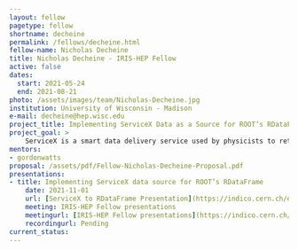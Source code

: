 ```yaml
---
layout: fellow
pagetype: fellow
shortname: decheine
permalink: /fellows/decheine.html
fellow-name: Nicholas Decheine
title: Nicholas Decheine - IRIS-HEP Fellow
active: false
dates:
  start: 2021-05-24
  end: 2021-08-21
photo: /assets/images/team/Nicholas-Decheine.jpg
institution: University of Wisconsin - Madison
e-mail: decheine@hep.wisc.edu
project_title: Implementing ServiceX Data as a Source for ROOT’s RDataFrame
project_goal: >
    ServiceX is a smart data delivery service used by physicists to retrieve data subsets for analysis. This project aims to develop a streamlined C++ software service that bridges the gap between ServiceX experiment data acquisition and the creation and instantiation of a ROOT RDataFrame for analysis. It will accomplish this by fetching ServiceX data using a user request, construct an RDataFrame instance using the fetched data, and return it to the user, ready for analysis. This utility will streamline the analysis process so that physicist will spend less time on organizing their data and more time doing meaningful analysis on a virtual data frame. The demo dataset will be CMS Higgs event data from CERN’s Open Data collection.
mentors:
- gordonwatts
proposal: /assets/pdf/Fellow-Nicholas-Decheine-Proposal.pdf
presentations:
- title: Implementing ServiceX data source for ROOT’s RDataFrame
    date: 2021-11-01
    url: [ServiceX to RDataFrame Presentation](https://indico.cern.ch/event/1082474/contributions/4551121/attachments/2337502/3984348/ServiceX%20to%20RDataFrame%20Presentation%20%281%29.pdf)
    meeting: IRIS-HEP Fellow presentations
    meetingurl: [IRIS-HEP Fellow presentations](https://indico.cern.ch/event/1082474/)
    recordingurl: Pending
current_status:
---
```

